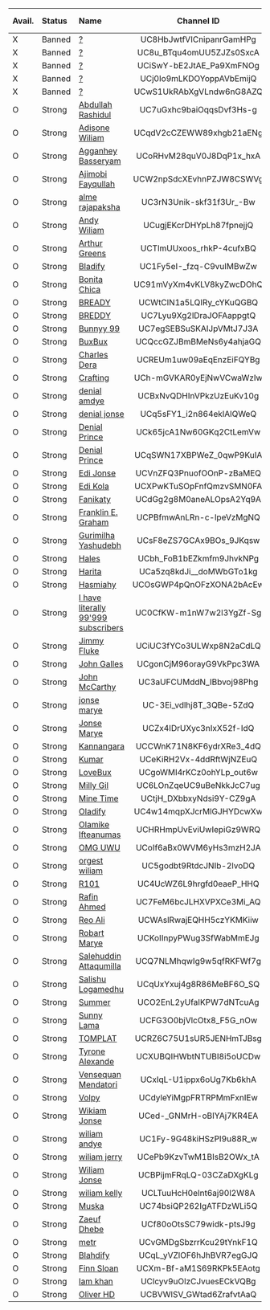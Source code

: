 |Avail.|Status|Name|Channel ID|Changed Name|Note
|:---|:---|:---|:---:|:---:|:---:|
|X|Banned|[?](https://www.youtube.com/channel/UC8HbJwtfVICnipanrGamHPg)|UC8HbJwtfVICnipanrGamHPg|||
|X|Banned|[?](https://www.youtube.com/channel/UC8u_BTqu4omUU5ZJZs0SxcA)|UC8u_BTqu4omUU5ZJZs0SxcA|||
|X|Banned|[?](https://www.youtube.com/channel/UCiSwY-bE2JtAE_Pa9XmFNOg)|UCiSwY-bE2JtAE_Pa9XmFNOg|||
|X|Banned|[?](https://www.youtube.com/channel/UCj0Io9mLKDOYoppAVbEmijQ)|UCj0Io9mLKDOYoppAVbEmijQ|||
|X|Banned|[?](https://www.youtube.com/channel/UCwS1UkRAbXgVLndw6nG8AZQ)|UCwS1UkRAbXgVLndw6nG8AZQ|||
|O|Strong|[Abdullah Rashidul](https://www.youtube.com/channel/UC7uGxhc9baiOqqsDvf3Hs-g)|UC7uGxhc9baiOqqsDvf3Hs-g|||
|O|Strong|[Adisone Wiliam](https://www.youtube.com/channel/UCqdV2cCZEWW89xhgb21aENg)|UCqdV2cCZEWW89xhgb21aENg|||
|O|Strong|[Agganhey Basseryam](https://www.youtube.com/channel/UCoRHvM28quV0J8DqP1x_hxA)|UCoRHvM28quV0J8DqP1x_hxA|||
|O|Strong|[Ajimobi Fayqullah](https://www.youtube.com/channel/UCW2npSdcXEvhnPZJW8CSWVg)|UCW2npSdcXEvhnPZJW8CSWVg|||
|O|Strong|[alme rajapaksha](https://www.youtube.com/channel/UC3rN3Unik-skf31f3Ur_-Bw)|UC3rN3Unik-skf31f3Ur_-Bw|||
|O|Strong|[Andy Wiliam](https://www.youtube.com/channel/UCugjEKcrDHYpLh87fpnejjQ)|UCugjEKcrDHYpLh87fpnejjQ|||
|O|Strong|[Arthur Greens](https://www.youtube.com/channel/UCTlmUUxoos_rhkP-4cufxBQ)|UCTlmUUxoos_rhkP-4cufxBQ|||
|O|Strong|[Bladify](https://www.youtube.com/channel/UC1Fy5eI-_fzq-C9vuIMBwZw)|UC1Fy5eI-_fzq-C9vuIMBwZw|||
|O|Strong|[Bonita Chica](https://www.youtube.com/channel/UC91mVyXm4vKLV8kyZwcDOhQ)|UC91mVyXm4vKLV8kyZwcDOhQ|||
|O|Strong|[BREADY](https://www.youtube.com/channel/UCWtClN1a5LQIRy_cYKuQGBQ)|UCWtClN1a5LQIRy_cYKuQGBQ|||
|O|Strong|[BREDDY](https://www.youtube.com/channel/UC7Lyu9Xg2lDraJOFAappgtQ)|UC7Lyu9Xg2lDraJOFAappgtQ|||
|O|Strong|[Bunnyy 99](https://www.youtube.com/channel/UC7egSEBSuSKAIJpVMtJ7J3A)|UC7egSEBSuSKAIJpVMtJ7J3A|||
|O|Strong|[BuxBux](https://www.youtube.com/channel/UCQccGZJBmBMeNs6y4ahjaGQ)|UCQccGZJBmBMeNs6y4ahjaGQ|||
|O|Strong|[Charles Dera](https://www.youtube.com/channel/UCREUm1uw09aEqEnzEiFQYBg)|UCREUm1uw09aEqEnzEiFQYBg|||
|O|Strong|[Crafting](https://www.youtube.com/channel/UCh-mGVKAR0yEjNwVCwaWzIw)|UCh-mGVKAR0yEjNwVCwaWzIw|||
|O|Strong|[denial amdye](https://www.youtube.com/channel/UCBxNvQDHInVPkzUzEuKv10g)|UCBxNvQDHInVPkzUzEuKv10g|||
|O|Strong|[denial jonse](https://www.youtube.com/channel/UCq5sFY1_i2n864eklAlQWeQ)|UCq5sFY1_i2n864eklAlQWeQ|||
|O|Strong|[Denial Prince](https://www.youtube.com/channel/UCk65jcA1Nw60GKq2CtLemVw)|UCk65jcA1Nw60GKq2CtLemVw|||
|O|Strong|[Denial Prince](https://www.youtube.com/channel/UCqSWN17XBPWeZ_0qwP9KuIA)|UCqSWN17XBPWeZ_0qwP9KuIA|||
|O|Strong|[Edi Jonse](https://www.youtube.com/channel/UCVnZFQ3PnuofOOnP-zBaMEQ)|UCVnZFQ3PnuofOOnP-zBaMEQ|||
|O|Strong|[Edi Kola](https://www.youtube.com/channel/UCXPwKTuSOpFnfQmzvSMN0FA)|UCXPwKTuSOpFnfQmzvSMN0FA|||
|O|Strong|[Fanikaty](https://www.youtube.com/channel/UCdGg2g8M0aneALOpsA2Yq9A)|UCdGg2g8M0aneALOpsA2Yq9A|||
|O|Strong|[Franklin E. Graham](https://www.youtube.com/channel/UCPBfmwAnLRn-c-lpeVzMgNQ)|UCPBfmwAnLRn-c-lpeVzMgNQ|||
|O|Strong|[Gurimilha Yashudebh](https://www.youtube.com/channel/UCsF8eZS7GCAx9BOs_9JKqsw)|UCsF8eZS7GCAx9BOs_9JKqsw|||
|O|Strong|[Hales](https://www.youtube.com/channel/UCbh_FoB1bEZkmfm9JhvkNPg)|UCbh_FoB1bEZkmfm9JhvkNPg|||
|O|Strong|[Harita](https://www.youtube.com/channel/UCa5zq8kdJi__doMWbGTo1kg)|UCa5zq8kdJi__doMWbGTo1kg|||
|O|Strong|[Hasmiahy](https://www.youtube.com/channel/UCOsGWP4pQnOFzXONA2bAcEw)|UCOsGWP4pQnOFzXONA2bAcEw|||
|O|Strong|[I have literally 99'999 subscribers](https://www.youtube.com/channel/UC0CfKW-m1nW7w2l3YgZf-Sg)|UC0CfKW-m1nW7w2l3YgZf-Sg|||
|O|Strong|[Jimmy Fluke](https://www.youtube.com/channel/UCiUC3fYCo3ULWxp8N2aCdLQ)|UCiUC3fYCo3ULWxp8N2aCdLQ|||
|O|Strong|[John Galles](https://www.youtube.com/channel/UCgonCjM96orayG9VkPpc3WA)|UCgonCjM96orayG9VkPpc3WA|||
|O|Strong|[John McCarthy](https://www.youtube.com/channel/UC3aUFCUMddN_IBbvoj98Phg)|UC3aUFCUMddN_IBbvoj98Phg|||
|O|Strong|[jonse marye](https://www.youtube.com/channel/UC-3Ei_vdlhj8T_3QBe-5ZdQ)|UC-3Ei_vdlhj8T_3QBe-5ZdQ|||
|O|Strong|[Jonse Marye](https://www.youtube.com/channel/UCZx4IDrUXyc3nIxX52f-IdQ)|UCZx4IDrUXyc3nIxX52f-IdQ|||
|O|Strong|[Kannangara](https://www.youtube.com/channel/UCCWnK71N8KF6ydrXRe3_4dQ)|UCCWnK71N8KF6ydrXRe3_4dQ|||
|O|Strong|[Kumar](https://www.youtube.com/channel/UCeKiRH2Vx-4ddRftWjNZEuQ)|UCeKiRH2Vx-4ddRftWjNZEuQ|||
|O|Strong|[LoveBux](https://www.youtube.com/channel/UCgoWMI4rKCz0ohYLp_out6w)|UCgoWMI4rKCz0ohYLp_out6w|||
|O|Strong|[Milly Gil](https://www.youtube.com/channel/UC6LOnZqeUC9uBeNkkJcC7ug)|UC6LOnZqeUC9uBeNkkJcC7ug|||
|O|Strong|[Mine Time](https://www.youtube.com/channel/UCtjH_DXbbxyNdsi9Y-CZ9gA)|UCtjH_DXbbxyNdsi9Y-CZ9gA|||
|O|Strong|[Oladify](https://www.youtube.com/channel/UC4w14mqpXJcrMlGJHYDcwXw)|UC4w14mqpXJcrMlGJHYDcwXw|||
|O|Strong|[Olamike Ifteanumas](https://www.youtube.com/channel/UCHRHmpUvEviUwIepiGz9WRQ)|UCHRHmpUvEviUwIepiGz9WRQ|||
|O|Strong|[OMG UWU](https://www.youtube.com/channel/UCoIf6aBx0WVM6yHs3mzH2JA)|UCoIf6aBx0WVM6yHs3mzH2JA|||
|O|Strong|[orgest wiliam](https://www.youtube.com/channel/UC5godbt9RtdcJNIb-2lvoDQ)|UC5godbt9RtdcJNIb-2lvoDQ|||
|O|Strong|[R101](https://www.youtube.com/channel/UC4UcWZ6L9hrgfd0eaeP_HHQ)|UC4UcWZ6L9hrgfd0eaeP_HHQ|||
|O|Strong|[Rafin Ahmed](https://www.youtube.com/channel/UC7FeM6bcJLHXVPXCe3Mi_AQ)|UC7FeM6bcJLHXVPXCe3Mi_AQ|||
|O|Strong|[Reo Ali](https://www.youtube.com/channel/UCWAslRwajEQHH5czYKMKiiw)|UCWAslRwajEQHH5czYKMKiiw|||
|O|Strong|[Robart Marye](https://www.youtube.com/channel/UCKoIInpyPWug3SfWabMmEJg)|UCKoIInpyPWug3SfWabMmEJg|||
|O|Strong|[Salehuddin Attaqumilla](https://www.youtube.com/channel/UCQ7NLMhqwIg9w5qfRKFWf7g)|UCQ7NLMhqwIg9w5qfRKFWf7g|||
|O|Strong|[Salishu Logamedhu](https://www.youtube.com/channel/UCqUxYxuj4g8R86MeBF6O_SQ)|UCqUxYxuj4g8R86MeBF6O_SQ|||
|O|Strong|[Summer](https://www.youtube.com/channel/UCO2EnL2yUfaIKPW7dNTcuAg)|UCO2EnL2yUfaIKPW7dNTcuAg|||
|O|Strong|[Sunny Lama](https://www.youtube.com/channel/UCFG3O0bjVlcOtx8_F5G_nOw)|UCFG3O0bjVlcOtx8_F5G_nOw|||
|O|Strong|[TOMPLAT](https://www.youtube.com/channel/UCRZ6C75U1sUR5JENHmTJBsg)|UCRZ6C75U1sUR5JENHmTJBsg|||
|O|Strong|[Tyrone Alexande](https://www.youtube.com/channel/UCXUBQIHWbtNTUBI8i5oUCDw)|UCXUBQIHWbtNTUBI8i5oUCDw|||
|O|Strong|[Vensequan Mendatori](https://www.youtube.com/channel/UCxIqL-U1ippx6oUg7Kb6khA)|UCxIqL-U1ippx6oUg7Kb6khA|||
|O|Strong|[Volpy](https://www.youtube.com/channel/UCdyleYiMgpFRTRPMmFxnIEw)|UCdyleYiMgpFRTRPMmFxnIEw|||
|O|Strong|[Wikiam Jonse](https://www.youtube.com/channel/UCed-_GNMrH-oBIYAj7KR4EA)|UCed-_GNMrH-oBIYAj7KR4EA|||
|O|Strong|[wiliam andye](https://www.youtube.com/channel/UC1Fy-9G48kiHSzPI9u88R_w)|UC1Fy-9G48kiHSzPI9u88R_w|||
|O|Strong|[wiliam jerry](https://www.youtube.com/channel/UCePb9KzvTwM1BIsB2OWx_tA)|UCePb9KzvTwM1BIsB2OWx_tA|||
|O|Strong|[Wiliam Jonse](https://www.youtube.com/channel/UCBPijmFRqLQ-03CZaDXgKLg)|UCBPijmFRqLQ-03CZaDXgKLg|||
|O|Strong|[wiliam kelly](https://www.youtube.com/channel/UCLTuuHcH0eInt6aj90l2W8A)|UCLTuuHcH0eInt6aj90l2W8A|||
|O|Strong|[Muska](https://www.youtube.com/channel/UC74bsiQP262IgATFDzWLi5Q)|UC74bsiQP262IgATFDzWLi5Q|||
|O|Strong|[Zaeuf Dhebe](https://www.youtube.com/channel/UCf80oOtsSC79widk-ptsJ9g)|UCf80oOtsSC79widk-ptsJ9g|||
|O|Strong|[metr](https://www.youtube.com/channel/UCvGMDgSbzrrKcu29tYnkF1Q)|UCvGMDgSbzrrKcu29tYnkF1Q|||
|O|Strong|[Blahdify](https://www.youtube.com/channel/UCqL_yVZlOF6hJhBVR7egGJQ)|UCqL_yVZlOF6hJhBVR7egGJQ|||
|O|Strong|[Finn Sloan](https://www.youtube.com/channel/UCXm-Bf-aM1S69RKPk5EAotg)|UCXm-Bf-aM1S69RKPk5EAotg|||
|O|Strong|[Iam khan](https://www.youtube.com/channel/UClcyv9uOlzCJvuesECkVQBg)|UClcyv9uOlzCJvuesECkVQBg|||
|O|Strong|[Oliver HD](https://www.youtube.com/channel/UCBVWlSV_GWtad6ZrafvtAaQ)|UCBVWlSV_GWtad6ZrafvtAaQ|||
